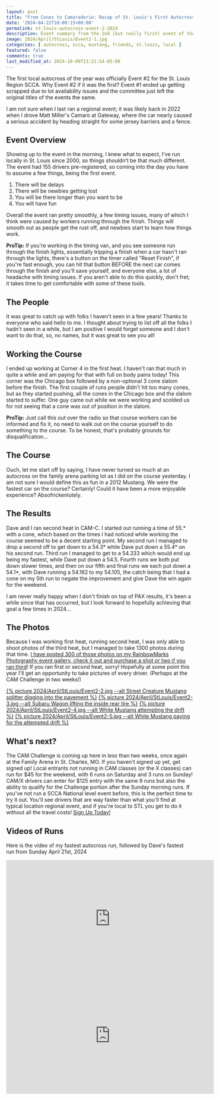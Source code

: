 ```yaml
---
layout: post
title: "From Cones to Camaraderie: Recap of St. Louis's First Autocross of 2024"
date: '2024-04-22T10:00:15+00:00'
permalink: st-louis-autocross-event-2-2024
description: Event summary from the 2nd (but really first) event of the 2024 St. Louis Region SCCA Season
image: 2024/April/StLouis/Event2-1.jpg
categories: [ autocross, scca, mustang, friends, st.louis, local ]
featured: false
comments: true
last_modified_at: 2024-10-09T13:21:54-05:00
---
```

The first local autocross of the year was officially Event #2 for the St. Louis Region SCCA. Why Event #2 if it was the first? Event #1 ended up getting scrapped due to lot availability issues and the committee just left the original titles of the events the same. 

I am not sure when I last ran a regional event; it was likely back in 2022 when I drove Matt Miller's Camaro at Gateway, where the car nearly caused a serious accident by heading straight for some jersey barriers and a fence.

## Event Overview 
Showing up to the event in the morning, I knew what to expect, I've run locally in St. Louis since 2000, so things shouldn't be that much different. The event had 155 drivers pre-registered, so coming into the day you have to assume a few things, being the first event.

1) There will be delays
2) There will be newbies getting lost
3) You will be there longer than you want to be
4) You will have fun

Overall the event ran pretty smoothly, a few timing issues, many of which I think were caused by workers running through the finish. Things will smooth out as people get the rust off, and newbies start to learn how things work.

**ProTip:** If you're working in the timing van, and you see someone run through the finish lights, essentially tripping a finish when a car hasn't ran through the lights, there's a button on the timer called "Reset Finish", if you're fast enough, you can hit that button BEFORE the next car comes through the finish and you'll save yourself, and everyone else, a lot of headache with timing issues. If you aren't able to do this quickly, don't fret; it takes time to get comfortable with some of these tools.

## The People
It was great to catch up with folks I haven't seen in a few years! Thanks to everyone who said hello to me. I thought about trying to list off all the folks I hadn't seen in a while, but I am positive I would forget someone and I don't want to do that, so, no names, but it was great to see you all!

## Working the Course
I ended up working at Corner 4 in the first heat. I haven't ran that much in quite a while and am paying for that with full on body pains today! This corner was the Chicago box followed by a non-optional 3 cone slalom before the finish. The first couple of runs people didn't hit too many cones, but as they started pushing, all the cones in the Chicago box and the slalom started to suffer. One guy came out while we were working and scolded us for not seeing that a cone was out of position in the slalom.

**ProTip:** Just call this out over the radio so that course workers can be informed and fix it, no need to walk out on the course yourself to do something to the course. To be honest, that's probably grounds for disqualification... 

## The Course
Ouch, let me start off by saying, I have never turned so much at an autocross on the family arena parking lot as I did on the course yesterday. I am not sure I would define this as fun in a 2012 Mustang. We were the fastest car on the course? Certainly! Could it have been a more enjoyable experience? Absofrickenlutely. 

## The Results
Dave and I ran second heat in CAM-C. I started out running a time of 55.* with a cone, which based on the times I had noticed while working the course seemed to be a decent starting point. My second run I managed to drop a second off to get down to a 54.3* while Dave put down a 55.4* on his second run. Third run I managed to get to a 54.333 which would end up being my fastest, while Dave put down a 54.5. Fourth runs we both put down slower times, and then on our fifth and final runs we each put down a 54.1*, with Dave running a 54.162 to my 54.105, the catch being that I had a cone on my 5th run to negate the improvement and give Dave the win again for the weekend.

I am never really happy when I don't finish on top of PAX results, it's been a while since that has occurred, but I look forward to hopefully achieving that goal a few times in 2024...

## The Photos
Because I was working first heat, running second heat, I was only able to shoot photos of the third heat, but I managed to take 1300 photos during that time. [I have posted 300 of those photos on my RainbowMarks Photography event gallery, check it out and purchase a shot or two if you ran third](https://photos.rainbowmarks.com/2024/Autocross/St-Louis-Region-SCCA/4-21-2024-Event-2/Heat-3)! If you ran first or second heat, sorry! Hopefully at some point this year I'll get an opportunity to take pictures of every driver. (Perhaps at the CAM Challenge in two weeks!)

<a href="https://photos.rainbowmarks.com/2024/Autocross/St-Louis-Region-SCCA/4-21-2024-Event-2/Heat-3/i-3QpjpSz/buy">
    {% picture 2024/April/StLouis/Event2-2.jpg --alt Street Creature Mustang splitter digging into the pavement %}</a>

<a href="https://photos.rainbowmarks.com/2024/Autocross/St-Louis-Region-SCCA/4-21-2024-Event-2/Heat-3/i-p7Z8Bkd/buy">
    {% picture 2024/April/StLouis/Event2-3.jpg --alt Subaru Wagon lifting the inside rear tire %}</a>
    
<a href="https://photos.rainbowmarks.com/2024/Autocross/St-Louis-Region-SCCA/4-21-2024-Event-2/Heat-3/i-gXFDg6V/buy">
    {% picture 2024/April/StLouis/Event2-4.jpg --alt White Mustang attempting the drift %}</a>

<a href="https://photos.rainbowmarks.com/2024/Autocross/St-Louis-Region-SCCA/4-21-2024-Event-2/Heat-3/i-B5DVhgx/buy">
    {% picture 2024/April/StLouis/Event2-5.jpg --alt White Mustang paying for the attempted drift %}</a>

## What's next? 
The CAM Challenge is coming up here in less than two weeks, once again at the Family Arena in St. Charles, MO. If you haven't signed up yet, get signed up! Local entrants not running in CAM classes (or the X classes) can run for $45 for the weekend, with 6 runs on Saturday and 3 runs on Sunday! CAM/X drivers can enter for $125 entry with the same 9 runs but also the ability to qualify for the Challenge portion after the Sunday morning runs. If you've not run a SCCA National level event before, this is the perfect time to try it out. You'll see drivers that are way faster than what you'll find at typical location regional event, and if you're local to STL you get to do it without all the travel costs! [Sign Up Today!](https://www.motorsportreg.com/events/2024-tire-rack-scca-st-louis-cam-challenge-family-arena-national-solo-360805)

## Videos of Runs
Here is the video of my fastest autocross run, followed by Dave's fastest run from Sunday April 21st, 2024 
<iframe width="560" height="315" src="https://www.youtube.com/embed/0D6l2NeEKIQ?si=RBDpT7xErAyxNMLS" title="YouTube video player" frameborder="0" allow="accelerometer; autoplay; clipboard-write; encrypted-media; gyroscope; picture-in-picture; web-share" referrerpolicy="strict-origin-when-cross-origin" allowfullscreen></iframe>

<iframe width="560" height="315" src="https://www.youtube.com/embed/akpxKxMThFg?si=W93EiJLfHGobQjFM" title="YouTube video player" frameborder="0" allow="accelerometer; autoplay; clipboard-write; encrypted-media; gyroscope; picture-in-picture; web-share" referrerpolicy="strict-origin-when-cross-origin" allowfullscreen></iframe>


